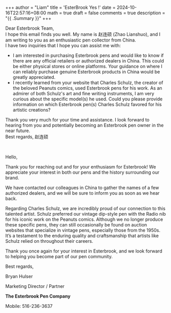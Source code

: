 +++
author = "Liam"
title = 'EsterBrook Yes !'
date = 2024-10-16T22:57:16+08:00
math = true 
draft = false
comments = true
description = "{{ .Summary }}"
+++

Dear Esterbrook Team,<br>
I hope this email finds you well. My name is 赵连硕 (Zhao Lianshuo), and I am writing to you as an enthusiastic pen collector from China.<br>
I have two inquiries that I hope you can assist me with:<br>

- I am interested in purchasing Esterbrook pens and would like to know if there are any official retailers or authorized dealers in China. This could be either physical stores or online platforms. Your guidance on where I can reliably purchase genuine Esterbrook products in China would be greatly appreciated.
- I recently learned from your website that Charles Schulz, the creator of the beloved Peanuts comics, used Esterbrook pens for his work. As an admirer of both Schulz's art and fine writing instruments, I am very curious about the specific model(s) he used. Could you please provide information on which Esterbrook pen(s) Charles Schulz favored for his artistic creations?

Thank you very much for your time and assistance. I look forward to hearing from you and potentially becoming an Esterbrook pen owner in the near future.<br>
Best regards, 赵连硕



<br>


Hello,

Thank you for reaching out and for your enthusiasm for Esterbrook! We appreciate your interest in both our pens and the history surrounding our brand.

We have contacted our colleagues in China to gather the names of a few authorized dealers, and we will be sure to inform you as soon as we hear back.

Regarding Charles Schulz, we are incredibly proud of our connection to this talented artist. Schulz preferred our vintage dip-style pen with the Radio nib for his iconic work on the Peanuts comics. Although we no longer produce these specific pens, they can still occasionally be found on auction websites that specialize in vintage pens, especially those from the 1950s. It’s a testament to the enduring quality and craftsmanship that artists like Schulz relied on throughout their careers.

Thank you once again for your interest in Esterbrook, and we look forward to helping you become part of our pen community.

Best regards,

 

Bryan Hulser

Marketing Director / Partner

**The Esterbrook Pen Company**

Mobile: 516-236-3637

